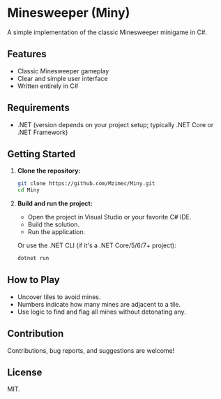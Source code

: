 # Minesweeper (Miny)

A simple implementation of the classic Minesweeper minigame in C#.

## Features

- Classic Minesweeper gameplay
- Clear and simple user interface
- Written entirely in C#

## Requirements

- .NET (version depends on your project setup; typically .NET Core or .NET Framework)

## Getting Started

1. **Clone the repository:**
    ```bash
    git clone https://github.com/Mzimec/Miny.git
    cd Miny
    ```

2. **Build and run the project:**
    - Open the project in Visual Studio or your favorite C# IDE.
    - Build the solution.
    - Run the application.

   Or use the .NET CLI (if it's a .NET Core/5/6/7+ project):
    ```bash
    dotnet run
    ```

## How to Play

- Uncover tiles to avoid mines.
- Numbers indicate how many mines are adjacent to a tile.
- Use logic to find and flag all mines without detonating any.

## Contribution

Contributions, bug reports, and suggestions are welcome!

## License

MIT.
